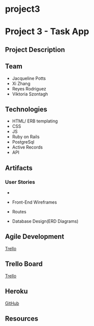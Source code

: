 # project3
# Project 3 - Task App


## Project Description

## Team
* Jacqueline Potts
* Xi Zhang
* Reyes Rodriguez
* Viktoria Szontagh

## Technologies
* HTML/ ERB templating
* CSS
* JS
* Ruby on Rails
* PostgreSql
* Active Records
* API

## Artifacts
### User Stories
* 

* Front-End Wireframes
* Routes
* Database Design(ERD Diagrams)

## Agile Development
[Trello](img/trello.png)


## Trello Board
[Trello](https://trello.com/b/5ngCFpBF/project-3)

## Heroku
[GitHub](https://secure-badlands-5616.herokuapp.com/login)
## Resources
